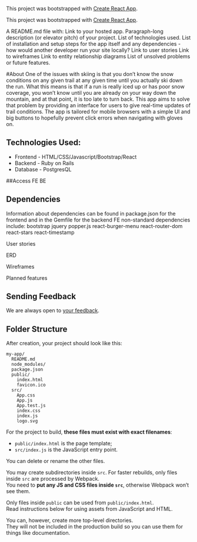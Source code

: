 This project was bootstrapped with [Create React App](https://github.com/facebookincubator/create-react-app).

This project was bootstrapped with [Create React App](https://github.com/facebookincubator/create-react-app).

A README.md file with:
 Link to your hosted app.
 Paragraph-long description (or elevator pitch) of your project.
 List of technologies used.
 List of installation and setup steps for the app itself and any dependencies - how would another developer run your site locally?
 Link to user stories
 Link to wireframes
 Link to entity relationship diagrams
 List of unsolved problems or future features.
 
#About
One of the issues with skiing is that you don’t know the snow conditions on any given trail at any given time until you actually ski down the run. What this means is that if a run is really iced up or has poor snow coverage, you won’t know until you are already on your way down the mountain, and at that point, it is too late to turn back. This app aims to solve that problem by providing an interface for users to give real-time updates of trail conditions. The app is tailored for mobile browsers with a simple UI and big buttons to hopefully prevent click errors when navigating with gloves on.

## Technologies Used:
  * Frontend - HTML/CSS/Javascript/Bootstrap/React
  * Backend - Ruby on Rails
  * Database - PostgresQL

 ##Access
 FE
 BE
 
## Dependencies
Information about dependencies can be found in package.json for the frontend and in the Gemfile for the backend
FE non-standard dependencies include:
    bootstrap
    jquery
    popper.js 
    react-burger-menu
    react-router-dom
    react-stars
    react-timestamp
 
 User stories
 
 ERD
 
 Wireframes
 
 Planned features



## Sending Feedback

We are always open to [your feedback](https://github.com/facebookincubator/create-react-app/issues).

## Folder Structure

After creation, your project should look like this:

```
my-app/
  README.md
  node_modules/
  package.json
  public/
    index.html
    favicon.ico
  src/
    App.css
    App.js
    App.test.js
    index.css
    index.js
    logo.svg
```

For the project to build, **these files must exist with exact filenames**:

* `public/index.html` is the page template;
* `src/index.js` is the JavaScript entry point.

You can delete or rename the other files.

You may create subdirectories inside `src`. For faster rebuilds, only files inside `src` are processed by Webpack.<br>
You need to **put any JS and CSS files inside `src`**, otherwise Webpack won’t see them.

Only files inside `public` can be used from `public/index.html`.<br>
Read instructions below for using assets from JavaScript and HTML.

You can, however, create more top-level directories.<br>
They will not be included in the production build so you can use them for things like documentation.
